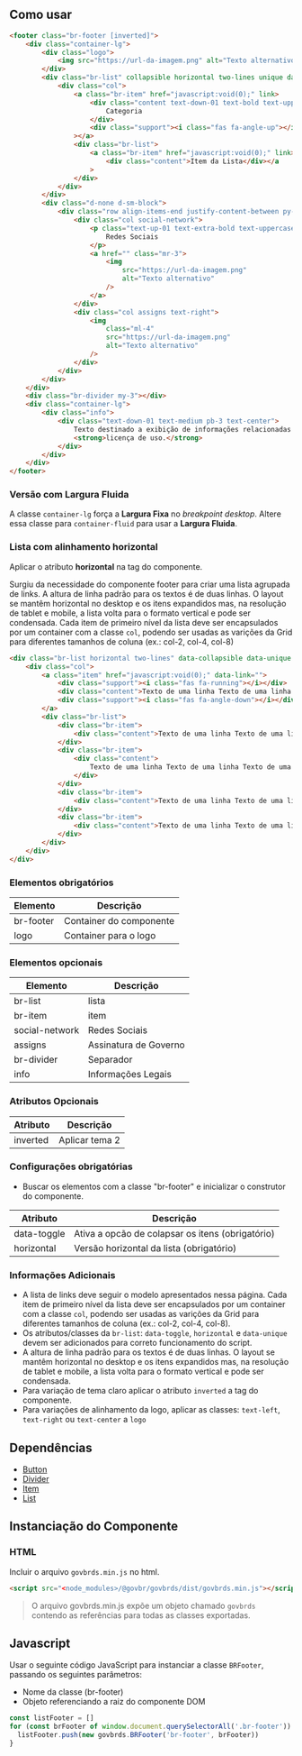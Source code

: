 [version]: # (1.0.2)

## Como usar

```html
<footer class="br-footer [inverted]">
    <div class="container-lg">
        <div class="logo">
            <img src="https://url-da-imagem.png" alt="Texto alternativo" />
        </div>
        <div class="br-list" collapsible horizontal two-lines unique data-sub>
            <div class="col">
                <a class="br-item" href="javascript:void(0);" link>
                    <div class="content text-down-01 text-bold text-uppercase">
                        Categoria
                    </div>
                    <div class="support"><i class="fas fa-angle-up"></i></div
                ></a>
                <div class="br-list">
                    <a class="br-item" href="javascript:void(0);" link>
                        <div class="content">Item da Lista</div></a
                    >
                </div>
            </div>
        </div>
        <div class="d-none d-sm-block">
            <div class="row align-items-end justify-content-between py-5">
                <div class="col social-network">
                    <p class="text-up-01 text-extra-bold text-uppercase">
                        Redes Sociais
                    </p>
                    <a href="" class="mr-3">
                        <img
                            src="https://url-da-imagem.png"
                            alt="Texto alternativo"
                        />
                    </a>
                </div>
                <div class="col assigns text-right">
                    <img
                        class="ml-4"
                        src="https://url-da-imagem.png"
                        alt="Texto alternativo"
                    />
                </div>
            </div>
        </div>
    </div>
    <div class="br-divider my-3"></div>
    <div class="container-lg">
        <div class="info">
            <div class="text-down-01 text-medium pb-3 text-center">
                Texto destinado a exibição de informações relacionadas à
                <strong>licença de uso.</strong>
            </div>
        </div>
    </div>
</footer>
```

### Versão com Largura Fluida

A classe `container-lg` força a **Largura Fixa** no _breakpoint desktop_. Altere essa classe para `container-fluid` para usar a **Largura Fluida**.

### Lista com alinhamento horizontal

Aplicar o atributo **horizontal** na tag do componente.

Surgiu da necessidade do componente footer para criar uma lista agrupada de links. A altura de linha padrão para os textos é de duas linhas. O layout se mantêm horizontal no desktop e os itens expandidos mas, na resolução de tablet e mobile, a lista volta para o formato vertical e pode ser condensada. Cada item de primeiro nível da lista deve ser encapsulados por um container com a classe `col`, podendo ser usadas as varições da Grid para diferentes tamanhos de coluna (ex.: col-2, col-4, col-8)

```html
<div class="br-list horizontal two-lines" data-collapsible data-unique data-sub>
    <div class="col">
        <a class="item" href="javascript:void(0);" data-link="">
            <div class="support"><i class="fas fa-running"></i></div>
            <div class="content">Texto de uma linha Texto de uma linha Texto de uma linha</div>
            <div class="support"><i class="fas fa-angle-down"></i></div>
        </a>
        <div class="br-list">
            <div class="br-item">
                <div class="content">Texto de uma linha Texto de uma linha Texto de uma linha</div>
            </div>
            <div class="br-item">
                <div class="content">
                    Texto de uma linha Texto de uma linha Texto de uma Texto de uma linha
                </div>
            </div>
            <div class="br-item">
                <div class="content">Texto de uma linha Texto de uma linha Texto de uma linha</div>
            </div>
            <div class="br-item">
                <div class="content">Texto de uma linha Texto de uma linha Texto de uma linha</div>
            </div>
        </div>
    </div>
</div>
```

### Elementos obrigatórios

| Elemento  | Descrição               |
| --------- | ----------------------- |
| br-footer | Container do componente |
| logo      | Container para o logo   |

### Elementos opcionais

| Elemento       | Descrição             |
| -------------- | --------------------- |
| br-list        | lista                 |
| br-item        | item                  |
| social-network | Redes Sociais         |
| assigns        | Assinatura de Governo |
| br-divider     | Separador             |
| info           | Informações Legais    |

### Atributos Opcionais

| Atributo | Descrição      |
| -------- | -------------- |
| inverted | Aplicar tema 2 |

### Configurações obrigatórias

-   Buscar os elementos com a classe "br-footer" e inicializar o construtor do componente.

| Atributo    | Descrição                                        |
| ----------- | ------------------------------------------------ |
| data-toggle | Ativa a opcão de colapsar os itens (obrigatório) |
| horizontal  | Versão horizontal da lista (obrigatório)         |

### Informações Adicionais

-   A lista de links deve seguir o modelo apresentados nessa página. Cada item de primeiro nível da lista deve ser encapsulados por um container com a classe `col`, podendo ser usadas as varições da Grid para diferentes tamanhos de coluna (ex.: col-2, col-4, col-8).
-   Os atributos/classes da `br-list`: `data-toggle`, `horizontal` e `data-unique` devem ser adicionados para correto funcionamento do script.
-   A altura de linha padrão para os textos é de duas linhas. O layout se mantêm horizontal no desktop e os itens expandidos mas, na resolução de tablet e mobile, a lista volta para o formato vertical e pode ser condensada.
-   Para variação de tema claro aplicar o atributo `inverted` a tag do componente.
-   Para variações de alinhamento da logo, aplicar as classes: `text-left`, `text-right` ou `text-center` a `logo`

## Dependências

- [Button](/components/button)
- [Divider](/components/divider)
- [Item](/components/item)
- [List](/components/list)

## Instanciação do Componente

### HTML

Incluir o arquivo `govbrds.min.js` no html.

```html
<script src="<node_modules>/@govbr/govbrds/dist/govbrds.min.js"></script>
```

> O arquivo govbrds.min.js expõe um objeto chamado `govbrds` contendo as referências para todas as classes exportadas.

## Javascript

Usar o seguinte código JavaScript para instanciar a classe `BRFooter`, passando os seguintes parâmetros:

- Nome da classe (br-footer)
- Objeto referenciando a raiz do componente DOM

```javascript
const listFooter = []
for (const brFooter of window.document.querySelectorAll('.br-footer')) {
  listFooter.push(new govbrds.BRFooter('br-footer', brFooter))
}
```
